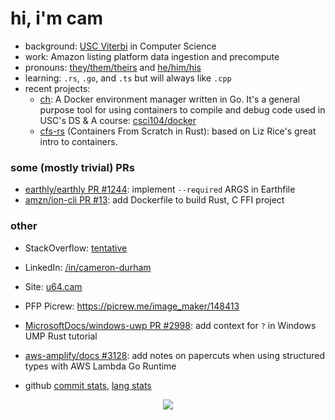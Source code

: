 # hi, i'm cam

- background: [USC Viterbi](https://viterbischool.usc.edu/) in Computer Science
- work: Amazon listing platform data ingestion and precompute
- pronouns: [they/them/theirs](https://pronoun.is/they/.../themselves) and [he/him/his](https://pronoun.is/he/.../himself)
- learning: `.rs`, `.go`, and `.ts` but will always like `.cpp`
- recent projects:
  - [ch](https://github.com/camerondurham/ch): A Docker environment manager written in Go. It's a general purpose tool for using containers to compile and debug code used in USC's DS & A course: [csci104/docker](https://github.com/csci104/docker)
  - [cfs-rs](https://github.com/camerondurham/cfs-rs) (Containers From Scratch in Rust): based on Liz Rice's great intro to containers.


### some (mostly trivial) PRs

- [earthly/earthly PR #1244](https://github.com/earthly/earthly/pull/1244): implement `--required` ARGS in Earthfile
- [amzn/ion-cli PR #13](https://github.com/amzn/ion-cli/pull/13): add Dockerfile to build Rust, C FFI project


### other

- StackOverflow: [tentative](https://stackoverflow.com/users/story/4676641)
- LinkedIn: [/in/cameron-durham](https://www.linkedin.com/in/cameron-durham/)
- Site: [u64.cam](https://u64.cam)

- PFP Picrew: https://picrew.me/image_maker/148413

- [MicrosoftDocs/windows-uwp PR #2998](https://github.com/MicrosoftDocs/windows-uwp/pull/2998): add context for `?` in Windows UMP Rust tutorial
- [aws-amplify/docs #3128](https://github.com/aws-amplify/docs/pull/3128): add notes on papercuts when using structured types with AWS Lambda Go Runtime

- github [commit stats](https://github-readme-stats.vercel.app/api?username=camerondurham&show_icons=true&count_private=true), [lang stats](https://github-readme-stats.vercel.app/api/top-langs/?username=camerondurham&langs_count=10&layout=compact&theme=buefy)


<div align="center">
<img src="https://komarev.com/ghpvc/?username=camerondurham"/>
</div>
